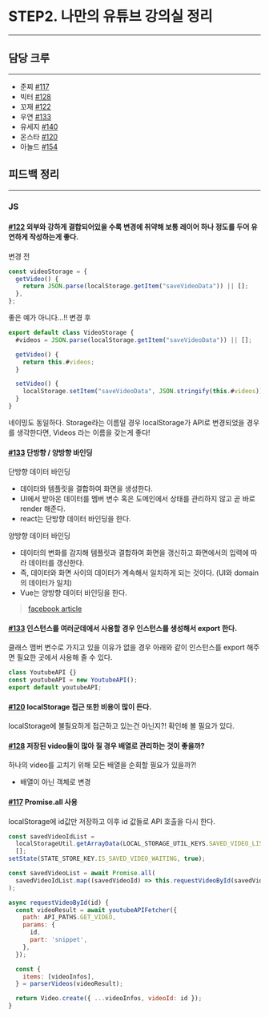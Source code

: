 # STEP2. 나만의 유튜브 강의실 정리

---

## 담당 크루

---

- 준찌 [#117](https://github.com/woowacourse/javascript-youtube-classroom/pull/83)
- 빅터 [#128](https://github.com/woowacourse/javascript-youtube-classroom/pull/90)
- 꼬재 [#122](https://github.com/woowacourse/javascript-youtube-classroom/pull/98)
- 우연 [#133](https://github.com/woowacourse/javascript-youtube-classroom/pull/109)
- 유세지 [#140](https://github.com/woowacourse/javascript-youtube-classroom/pull/99)
- 온스타 [#120](https://github.com/woowacourse/javascript-youtube-classroom/pull/87)
- 아놀드 [#154](https://github.com/woowacourse/javascript-youtube-classroom/pull/106)

## 피드백 정리

---

### JS

#### [#122](https://github.com/woowacourse/javascript-youtube-classroom/pull/122#discussion_r831122491) 외부와 강하게 결합되어있을 수록 변경에 취약해 보통 레이어 하나 정도를 두어 유연하게 작성하는게 좋다.

변경 전

```js
const videoStorage = {
  getVideo() {
    return JSON.parse(localStorage.getItem("saveVideoData")) || [];
  },
};
```

좋은 예가 아니다...!!
변경 후

```js
export default class VideoStorage {
  #videos = JSON.parse(localStorage.getItem("saveVideoData")) || [];

  getVideo() {
    return this.#videos;
  }

  setVideo() {
    localStorage.setItem("saveVideoData", JSON.stringify(this.#videos));
  }
}
```

네이밍도 동일하다.
Storage라는 이름일 경우 localStorage가 API로 변경되었을 경우를 생각한다면, Videos 라는 이름을 갖는게 좋다!

#### [#133](https://github.com/woowacourse/javascript-youtube-classroom/pull/133#discussion_r831685384) 단방향 / 양방향 바인딩

단방향 데이터 바인딩

- 데이터와 템플릿을 결합하여 화면을 생성한다.
- UI에서 받아온 데이터를 멤버 변수 혹은 도메인에서 상태를 관리하지 않고 곧 바로 render 해준다.
- react는 단방향 데이터 바인딩을 한다.

양방향 데이터 바인딩

- 데이터의 변화를 감지해 템플릿과 결합하여 화면을 갱신하고 화면에서의 입력에 따라 데이터를 갱신한다.
- 즉, 데이터와 화면 사이의 데이터가 계속해서 일치하게 되는 것이다. (UI와 domain의 데이터가 일치)
- Vue는 양방향 데이터 바인딩을 한다.

> [facebook article](https://facebook.github.io/flux/docs/in-depth-overview/)

#### [#133](https://github.com/woowacourse/javascript-youtube-classroom/pull/133#discussion_r831692497) 인스턴스를 여러군데에서 사용할 경우 인스턴스를 생성해서 export 한다.

클래스 맴버 변수로 가지고 있을 이유가 없을 경우 아래와 같이 인스턴스를 export 해주면 필요한 곳에서 사용해 줄 수 있다.

```js
class YoutubeAPI {}
const youtubeAPI = new YoutubeAPI();
export default youtubeAPI;
```

#### [#120](https://github.com/woowacourse/javascript-youtube-classroom/pull/120#issuecomment-1073419431) localStorage 접근 또한 비용이 많이 든다.

localStorage에 불필요하게 접근하고 있는건 아닌지?! 확인해 볼 필요가 있다.

#### [#128](https://github.com/woowacourse/javascript-youtube-classroom/pull/128#discussion_r830633687) 저장된 video들이 많아 질 경우 배열로 관리하는 것이 좋을까?

하나의 video를 고치기 위해 모든 배열을 순회할 필요가 있을까?!

- 배열이 아닌 객체로 변경

#### [#117](https://github.com/woowacourse/javascript-youtube-classroom/pull/117#discussion_r830470065) Promise.all 사용

localStorage에 id값만 저장하고 이후 id 값들로 API 호출을 다시 한다.

```js
const savedVideoIdList =
  localStorageUtil.getArrayData(LOCAL_STORAGE_UTIL_KEYS.SAVED_VIDEO_LIST_KEY) ??
  [];
setState(STATE_STORE_KEY.IS_SAVED_VIDEO_WAITING, true);

const savedVideoList = await Promise.all(
  savedVideoIdList.map((savedVideoId) => this.requestVideoById(savedVideoId))
);

async requestVideoById(id) {
  const videoResult = await youtubeAPIFetcher({
    path: API_PATHS.GET_VIDEO,
    params: {
      id,
      part: 'snippet',
    },
  });

  const {
    items: [videoInfos],
  } = parserVideos(videoResult);

  return Video.create({ ...videoInfos, videoId: id });
}
```
